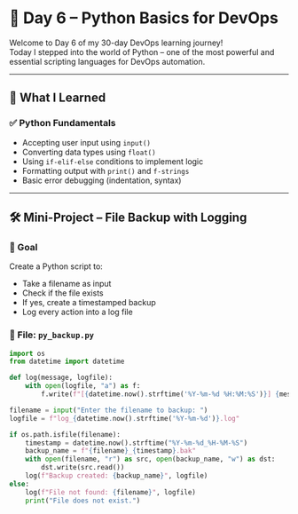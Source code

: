 # 📅 Day 6 – Python Basics for DevOps

Welcome to Day 6 of my 30-day DevOps learning journey!  
Today I stepped into the world of Python – one of the most powerful and essential scripting languages for DevOps automation.

---

## 🚀 What I Learned

### ✅ Python Fundamentals
- Accepting user input using `input()`
- Converting data types using `float()`
- Using `if-elif-else` conditions to implement logic
- Formatting output with `print()` and `f-strings`
- Basic error debugging (indentation, syntax)

---

## 🛠️ Mini-Project – File Backup with Logging

### 📌 Goal
Create a Python script to:
- Take a filename as input
- Check if the file exists
- If yes, create a timestamped backup
- Log every action into a log file

### 📂 File: `py_backup.py`

```python
import os
from datetime import datetime

def log(message, logfile):
    with open(logfile, "a") as f:
        f.write(f"[{datetime.now().strftime('%Y-%m-%d %H:%M:%S')}] {message}\n")

filename = input("Enter the filename to backup: ")
logfile = f"log_{datetime.now().strftime('%Y-%m-%d')}.log"

if os.path.isfile(filename):
    timestamp = datetime.now().strftime("%Y-%m-%d_%H-%M-%S")
    backup_name = f"{filename}_{timestamp}.bak"
    with open(filename, "r") as src, open(backup_name, "w") as dst:
        dst.write(src.read())
    log(f"Backup created: {backup_name}", logfile)
else:
    log(f"File not found: {filename}", logfile)
    print("File does not exist.")
